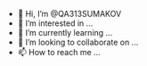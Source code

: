 - 👋 Hi, I’m @QA313SUMAKOV
- 👀 I’m interested in ...
- 🌱 I’m currently learning ...
- 💞️ I’m looking to collaborate on ...
- 📫 How to reach me ...

<!---
QA313SUMAKOV/QA313SUMAKOV is a ✨ special ✨ repository because its `README.md` (this file) appears on your GitHub profile.
You can click the Preview link to take a look at your changes.
--->

